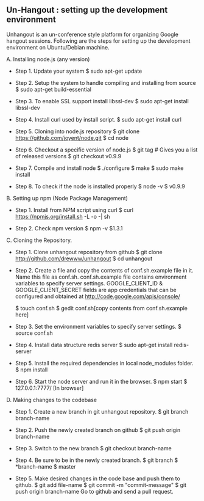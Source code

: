 Un-Hangout : setting up the development environment
---------------------------------------------------

Unhangout is an un-conference style platform for organizing Google hangout sessions. Following are the steps for 
setting up the development environment on Ubuntu/Debian machine.

A. Installing node.js (any version)

   - Step 1. Update your system
     $ sudo apt-get update
             
   - Step 2. Setup the system to handle compiling and installing from source
     $ sudo apt-get build-essential
     
   - Step 3. To enable SSL support install libssl-dev
     $ sudo apt-get install libssl-dev
     
   - Step 4. Install curl used by install script.
     $ sudo apt-get install curl
   
   - Step 5. Cloning into node.js repository
     $ git clone https://github.com/joyent/node.git 
     $ cd node
     
   - Step 6. Checkout a specific version of node.js
     $ git tag # Gives you a list of released versions 
     $ git checkout v0.9.9 
     
   - Step 7. Compile and install node
     $ ./configure 
     $ make 
     $ sudo make install 
     
   - Step 8. To check if the node is installed properly
     $ node -v
     $ v0.9.9
     
B. Setting up npm (Node Package Management)

  - Step 1. Install from NPM script using curl
    $ curl https://npmjs.org/install.sh -L -o -| sh
    
  - Step 2. Check npm version
    $ npm -v
    $1.3.1
    
C. Cloning the Repository.

  - Step 1. Clone unhangout repository from github
    $ git clone http://github.com/drewww/unhangout
    $ cd unhangout
    
  - Step 2. Create a file and copy the contents of conf.sh.example file in it. Name this file as conf.sh. 
    conf.sh.example file contains environment variables to specify server settings. GOOGLE_CLIENT_ID &
    GOOGLE_CLIENT_SECRET fields are app credentials that can be configured and obtained at 
    http://code.google.com/apis/console/

    $ touch conf.sh
    $ gedit conf.sh[copy contents from conf.sh.example here]
    
  - Step 3. Set the environment variables to specify server settings.
    $ source conf.sh 
    
  - Step 4. Install data structure redis server
    $ sudo apt-get install redis-server 
    
  - Step 5. Install the required dependencies in local node_modules folder.
    $ npm install
    
  - Step 6. Start the node server and run it in the browser.
    $ npm start
    $ 127.0.0.1:7777/ [In browser]

D. Making changes to the codebase

  - Step 1. Create a new branch in git unhangout repository.
    $ git branch branch-name

  - Step 2. Push the newly created branch on github
    $ git push origin branch-name

  - Step 3. Switch to the new branch
    $ git checkout branch-name

  - Step 4. Be sure to be in the newly created branch.
    $ git branch
    $ *branch-name
    $  master 

  - Step 5. Make desired changes in the code base and push them to github.
    $ git add file-name
    $ git commit -m "commit-message"
    $ git push origin branch-name
    Go to github and send a pull request. 
